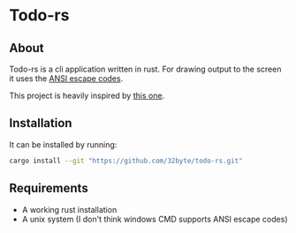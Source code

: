 # Todo-rs

## About 

Todo-rs is a cli application written in rust. For drawing output to the screen it uses the [ANSI escape codes](https://en.wikipedia.org/wiki/ANSI_escape_code).

This project is heavily inspired by [this one](https://github.com/HadrienAka/todolist).

## Installation

It can be installed by running: 
```bash
cargo install --git "https://github.com/32byte/todo-rs.git"
```

## Requirements

 - A working rust installation
 - A unix system (I don't think windows CMD supports ANSI escape codes)
